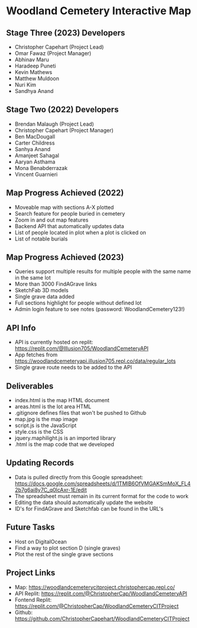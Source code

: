# Woodland Cemetery Interactive Map

## Stage Three (2023) Developers
- Christopher Capehart (Project Lead)
- Omar Fawaz (Project Manager)
- Abhinav Maru
- Haradeep Puneti
- Kevin Mathews
- Matthew Muldoon
- Nuri Kim
- Sandhya Anand

## Stage Two (2022) Developers
- Brendan Malaugh (Project Lead)
- Christopher Capehart (Project Manager)
- Ben MacDougall
- Carter Childress
- Sanhya Anand
- Amanjeet Sahagal
- Aaryan Asthama
- Mona Benabderrazak
- Vincent Guarnieri

## Map Progress Achieved (2022)
- Moveable map with sections A-X plotted
- Search feature for people buried in cemetery
- Zoom in and out map features
- Backend API that automatically updates data
- List of people located in plot when a plot is clicked on
- List of notable burials

## Map Progress Achieved (2023)
- Queries support multiple results for multiple people with the same name in the same lot
- More than 3000 FindAGrave links
- SketchFab 3D models
- Single grave data added
- Full sections highlight for people without defined lot
- Admin login feature to see notes (password: WoodlandCemetery123!)

## API Info
- API is currently hosted on replit: https://replit.com/@Illusion705/WoodlandCemeteryAPI
- App fetches from https://woodlandcemeteryapi.illusion705.repl.co/data/regular_lots
- Single grave route needs to be added to the API

## Deliverables
- index.html is the map HTML document
- areas.html is the lot area HTML
- .gitignore defines files that won't be pushed to Github
- map.jpg is the map image
- script.js is the JavaScript
- style.css is the CSS
- jquery.maphilight.js is an imported library
- .html is the map code that we developed

## Updating Records
- Data is pulled directly from this Google spreadsheet: https://docs.google.com/spreadsheets/d/1TMlB6OfVMGAKSmMoX_FL42b7g6ai8y7C_q0lcAxr-1E/edit
- The spreadsheet must remain in its current format for the code to work
- Editing the data should automatically update the website
- ID's for FindAGrave and Sketchfab can be found in the URL's

## Future Tasks
- Host on DigitalOcean
- Find a way to plot section D (single graves)
- Plot the rest of the single grave sections

## Project Links
- Map: https://woodlandcemeterycitproject.christophercap.repl.co/
- API Replit: https://replit.com/@ChristopherCap/WoodlandCemeteryAPI
- Fontend Replit: https://replit.com/@ChristopherCap/WoodlandCemeteryCITProject
- Github: https://github.com/ChristopherCapehart/WoodlandCemeteryCITProject